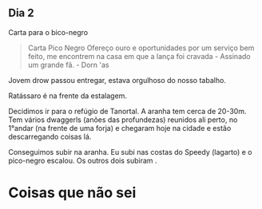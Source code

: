 ## Dia 2

Carta para o bico-negro
> Carta Pico Negro 
Ofereço ouro e oportunidades por um serviço bem feito, me encontrem na casa em que a lança foi cravada - Assinado um grande fã. 
\- Dorn 'as

Jovem drow passou entregar, estava orgulhoso do nosso tabalho.

Ratássaro é na frente da estalagem.

Decidimos ir para o refúgio de Tanortal. A aranha tem cerca de 20-30m. Tem vários dwaggerls (anões das profundezas) reunidos ali perto, no 1°andar (na frente de uma forja) e chegaram hoje na cidade e estão descarregando coisas lá. 

Conseguimos subir na aranha. Eu subi nas costas do Speedy (lagarto) e o pico-negro escalou. Os outros dois subiram . 



# Coisas que não sei

